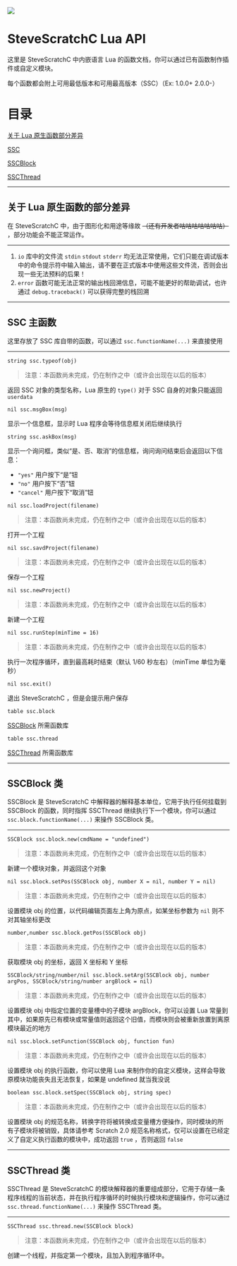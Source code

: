 ![](https://raw.githubusercontent.com/Steve-xmh/SSCAPI/master/LOGO-02.png)

# SteveScratchC Lua API

这里是 SteveScratchC 中内嵌语言 Lua 的函数文档，你可以通过已有函数制作插件或自定义模块。

每个函数都会附上可用最低版本和可用最高版本（SSC）（Ex: 1.0.0+ 2.0.0-）

# 目录

[关于 Lua 原生函数部分差异](#关于-lua-原生函数的部分差异)

[SSC](#ssc-主函数)

[SSCBlock](#sscblock-类)

[SSCThread](#sscthread-类)

---

## 关于 Lua 原生函数的部分差异

在 SteveScratchC 中，由于图形化和用途等缘故 ~~（还有开发者咕咕咕咕咕咕咕）~~ ，部分功能会不能正常运作。

---

1. `io` 库中的文件流 `stdin` `stdout` `stderr` 均无法正常使用，它们只能在调试版本中的命令提示符中输入输出，请不要在正式版本中使用这些文件流，否则会出现一些无法预料的后果！
2. `error` 函数可能无法正常的输出栈回溯信息，可能不能更好的帮助调试，也许通过 `debug.traceback()` 可以获得完整的栈回溯

---

## SSC 主函数

这里存放了 SSC 库自带的函数，可以通过 `ssc.functionName(...)` 来直接使用

---

`string ssc.typeof(obj)`

>注意：本函数尚未完成，仍在制作之中（或许会出现在以后的版本）

返回 SSC 对象的类型名称，Lua 原生的 `type()` 对于 SSC 自身的对象只能返回 `userdata`

`nil ssc.msgBox(msg)`

显示一个信息框，显示时 Lua 程序会等待信息框关闭后继续执行

`string ssc.askBox(msg)`

显示一个询问框，类似“是、否、取消”的信息框，询问询问结束后会返回以下信息：

* `"yes"` 用户按下“是”钮
* `"no"` 用户按下“否”钮
* `"cancel"` 用户按下“取消”钮

`nil ssc.loadProject(filename)`

>注意：本函数尚未完成，仍在制作之中（或许会出现在以后的版本）

打开一个工程

`nil ssc.savdProject(filename)`

>注意：本函数尚未完成，仍在制作之中（或许会出现在以后的版本）

保存一个工程

`nil ssc.newProject()`

>注意：本函数尚未完成，仍在制作之中（或许会出现在以后的版本）

新建一个工程

`nil ssc.runStep(minTime = 16)`

>注意：本函数尚未完成，仍在制作之中（或许会出现在以后的版本）

执行一次程序循环，直到最高耗时结束（默认 1/60 秒左右）（minTime 单位为毫秒）

`nil ssc.exit()`

退出 SteveScratchC ，但是会提示用户保存

`table ssc.block`

[SSCBlock](#sscblock-类) 所需函数库

`table ssc.thread`

[SSCThread](#sscthread-类) 所需函数库

---

## SSCBlock 类

SSCBlock 是 SteveScratchC 中解释器的解释基本单位，它用于执行任何挂载到 SSCBlock 的函数，同时指挥 SSCThread 继续执行下一个模块，你可以通过 `ssc.block.functionName(...)` 来操作 SSCBlock 类。

---

`SSCBlock ssc.block.new(cmdName = "undefined")`

>注意：本函数尚未完成，仍在制作之中（或许会出现在以后的版本）

新建一个模块对象，并返回这个对象

`nil ssc.block.setPos(SSCBlock obj, number X = nil, number Y = nil)`

>注意：本函数尚未完成，仍在制作之中（或许会出现在以后的版本）

设置模块 obj 的位置，以代码编辑页面左上角为原点，如某坐标参数为 `nil` 则不对其轴坐标更改

`number,number ssc.block.getPos(SSCBlock obj)`

>注意：本函数尚未完成，仍在制作之中（或许会出现在以后的版本）

获取模块 obj 的坐标，返回 X 坐标和 Y 坐标

`SSCBlock/string/number/nil ssc.block.setArg(SSCBlock obj, number argPos, SSCBlock/string/number argBlock = nil)`

>注意：本函数尚未完成，仍在制作之中（或许会出现在以后的版本）

设置模块 obj 中指定位置的变量槽中的子模块 argBlock，你可以设置 Lua 常量到其中，如果原先已有模块或常量值则返回这个旧值，而模块则会被重新放置到离原模块最近的地方

`nil ssc.block.setFunction(SSCBlock obj, function fun)`

>注意：本函数尚未完成，仍在制作之中（或许会出现在以后的版本）

设置模块 obj 的执行函数，你可以使用 Lua 来制作你的自定义模块，这样会导致原模块功能丧失且无法恢复，如果是 undefined 就当我没说

`boolean ssc.block.setSpec(SSCBlock obj, string spec)`

>注意：本函数尚未完成，仍在制作之中（或许会出现在以后的版本）

设置模块 obj 的规范名称，转换字符将被转换成变量槽方便操作，同时模块的所有子模块将被销毁，具体请参考 Scratch 2.0 规范名称格式，仅可以设置在已经定义了自定义执行函数的模块中，成功返回 `true` ，否则返回 `false`

---
## SSCThread 类

SSCThread 是 SteveScratchC 的模块解释器的重要组成部分，它用于存储一条程序线程的当前状态，并在执行程序循环的时候执行模块和逻辑操作，你可以通过 `ssc.thread.functionName(...)` 来操作 SSCThread 类。

---

`SSCThread ssc.thread.new(SSCBlock block)`

>注意：本函数尚未完成，仍在制作之中（或许会出现在以后的版本）

创建一个线程，并指定第一个模块，且加入到程序循环中。
